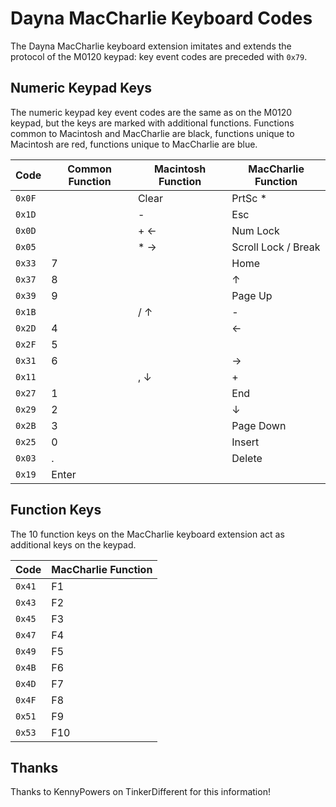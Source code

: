 # Dayna MacCharlie Keyboard Codes

The Dayna MacCharlie keyboard extension imitates and extends the protocol of the M0120 keypad: key event codes are preceded with `0x79`.


## Numeric Keypad Keys

The numeric keypad key event codes are the same as on the M0120 keypad, but the keys are marked with additional functions.  Functions common to Macintosh and MacCharlie are black, functions unique to Macintosh are red, functions unique to MacCharlie are blue.

| Code   | Common Function | Macintosh Function | MacCharlie Function |
| ------ | --------------- | ------------------ | ------------------- |
| `0x0F` |                 | Clear              | PrtSc *             |
| `0x1D` |                 | -                  | Esc                 |
| `0x0D` |                 | + ←                | Num Lock            |
| `0x05` |                 | * →                | Scroll Lock / Break |
| `0x33` | 7               |                    | Home                |
| `0x37` | 8               |                    | ↑                   |
| `0x39` | 9               |                    | Page Up             |
| `0x1B` |                 | / ↑                | -                   |
| `0x2D` | 4               |                    | ←                   |
| `0x2F` | 5               |                    |                     |
| `0x31` | 6               |                    | →                   |
| `0x11` |                 | , ↓                | +                   |
| `0x27` | 1               |                    | End                 |
| `0x29` | 2               |                    | ↓                   |
| `0x2B` | 3               |                    | Page Down           |
| `0x25` | 0               |                    | Insert              |
| `0x03` | .               |                    | Delete              |
| `0x19` | Enter           |                    |                     |


## Function Keys

The 10 function keys on the MacCharlie keyboard extension act as additional keys on the keypad.

| Code   | MacCharlie Function |
| ------ | ------------------- |
| `0x41` | F1                  |
| `0x43` | F2                  |
| `0x45` | F3                  |
| `0x47` | F4                  |
| `0x49` | F5                  |
| `0x4B` | F6                  |
| `0x4D` | F7                  |
| `0x4F` | F8                  |
| `0x51` | F9                  |
| `0x53` | F10                 |


## Thanks

Thanks to KennyPowers on TinkerDifferent for this information!
